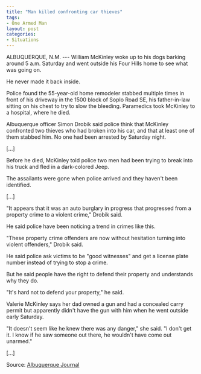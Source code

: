 ```yaml
---
title: "Man killed confronting car thieves"
tags:
- One Armed Man
layout: post
categories:
- Situations
---
```


ALBUQUERQUE, N.M. --- William McKinley woke up to his dogs barking around 5 a.m. Saturday and went outside his Four Hills home to see what was going on.

He never made it back inside.

Police found the 55-year-old home remodeler stabbed multiple times in front of his driveway in the 1500 block of Soplo Road SE, his father-in-law sitting on his chest to try to slow the bleeding. Paramedics took McKinley to a hospital, where he died.

Albuquerque officer Simon Drobik said police think that McKinley confronted two thieves who had broken into his car, and that at least one of them stabbed him. No one had been arrested by Saturday night.

\[...\]

Before he died, McKinley told police two men had been trying to break into his truck and fled in a dark-colored Jeep.

The assailants were gone when police arrived and they haven't been identified.

\[...\]

"It appears that it was an auto burglary in progress that progressed from a property crime to a violent crime," Drobik said.

He said police have been noticing a trend in crimes like this.

"These property crime offenders are now without hesitation turning into violent offenders," Drobik said.

He said police ask victims to be "good witnesses" and get a license plate number instead of trying to stop a crime.

But he said people have the right to defend their property and understands why they do.

"It's hard not to defend your property," he said.

Valerie McKinley says her dad owned a gun and had a concealed carry permit but apparently didn't have the gun with him when he went outside early Saturday.

"It doesn't seem like he knew there was any danger," she said. "I don't get it. I know if he saw someone out there, he wouldn't have come out unarmed."

\[...\]

Source: [Albuquerque Journal](https://www.abqjournal.com/696969/news/police-respond-to-stabbing-in-albuquerque.html)